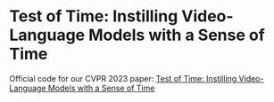 # Test of Time: Instilling Video-Language Models with a Sense of Time

Official code for our CVPR 2023 paper: [Test of Time: Instilling Video-Language Models with a Sense of Time](https://arxiv.org/abs/2301.02074)
